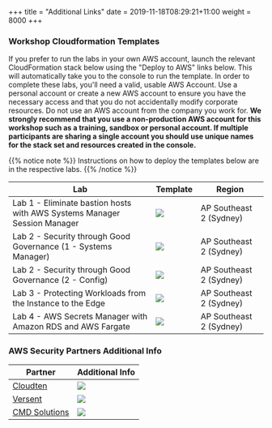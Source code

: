 +++
title = "Additional Links"
date = 2019-11-18T08:29:21+11:00
weight = 8000
+++


### Workshop Cloudformation Templates 


If you prefer to run the labs in your own AWS account, launch the relevant CloudFormation stack below using the "Deploy to AWS" links below. This will automatically take you to the console to run the template. In order to complete these labs, you'll need a valid, usable AWS Account. Use a personal account or create a new AWS account to ensure you have the necessary access and that you do not accidentally modify corporate resources. Do not use an AWS account from the company you work for. **We strongly recommend that you use a non-production AWS account for this workshop such as a training, sandbox or personal account. If multiple participants are sharing a single account you should use unique names for the stack set and resources created in the console.**

{{% notice note %}}
Instructions on how to deploy the templates below are in the respective labs.
{{% /notice %}}

| Lab | Template | Region |
|-----|----------|---------|
| Lab 1 - Eliminate bastion hosts with AWS Systems Manager Session Manager | [![](/images/deploy-to-aws.png)](https://console.aws.amazon.com/cloudformation/home?region=ap-southeast-2#/stacks/new?stackName=sessionmgr&templateURL=https://patesumi-webcontent.s3-ap-southeast-2.amazonaws.com/downloads/sessionmgrv2.yml) | AP Southeast 2 (Sydney) |
| Lab 2 - Security through Good Governance (1 - Systems Manager) | [![](/images/deploy-to-aws.png)](https://console.aws.amazon.com/cloudformation/home#/stacks/new?region=ap-southeast-2&stackName=SSMPatchLabStack1&templateURL=https://patesumi-webcontent.s3-ap-southeast-2.amazonaws.com/module2/SSMLabStack.yml) | AP Southeast 2 (Sydney) |
| Lab 2 - Security through Good Governance (2 - Config) | [![](/images/deploy-to-aws.png)](https://console.aws.amazon.com/cloudformation/home#/stacks/new?region=ap-southeast-2&stackName=ConfigLabStack&templateURL=https://patesumi-webcontent.s3-ap-southeast-2.amazonaws.com/ConfigLabStack.yml) | AP Southeast 2 (Sydney) |
| Lab 3 - Protecting Workloads from the Instance to the Edge | [![](/images/deploy-to-aws.png)](https://console.aws.amazon.com/cloudformation/home?region=ap-southeast-2#/stacks/new?stackName=pww&templateURL=https://s3.amazonaws.com/protecting-workloads-workshop/public/artifacts/pww-workshop-env-build.yml) | AP Southeast 2 (Sydney) |
| Lab 4 - AWS Secrets Manager with Amazon RDS and AWS Fargate | [![](/images/deploy-to-aws.png)](https://console.aws.amazon.com/cloudformation/home?region=ap-southeast-2#/stacks/new?stackName=secrets&templateURL=https://patesumi-webcontent.s3-ap-southeast-2.amazonaws.com/downloads/secretsmgr.yml) | AP Southeast 2 (Sydney) |



### AWS Security Partners Additional Info

| Partner | Additional Info | 
|-----|----------|
| [Cloudten](https://bit.ly/Cloud_Ten) | [![](/images/iconfinder_1-02_511559.png)](https://patesumi-webcontent.s3-ap-southeast-2.amazonaws.com/downloads/aws+advanced+consulting+partner.pdf) |
| [Versent](https://bit.ly/Versent) | [![](/images/iconfinder_1-02_511559.png)](https://patesumi-webcontent.s3-ap-southeast-2.amazonaws.com/downloads/Versent_Managed_Digital_Security_whitepaper_JUL20.pdf) |
| [CMD Solutions](https://bit.ly/CMDSolutions) | [![](/images/iconfinder_1-02_511559.png)](https://patesumi-webcontent.s3-ap-southeast-2.amazonaws.com/downloads/CMD+Security+Overview+July2020.pdf) |
